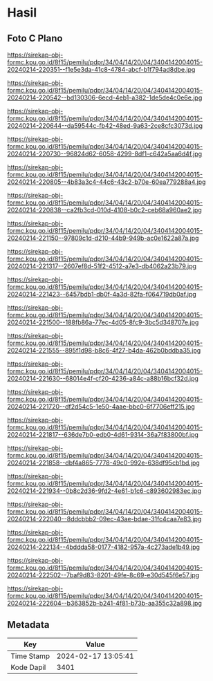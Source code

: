 # Hasil

## Foto C Plano

https://sirekap-obj-formc.kpu.go.id/8f15/pemilu/pdpr/34/04/14/20/04/3404142004015-20240214-220351--f1e5e3da-41c8-4784-abcf-b1f794ad8dbe.jpg

https://sirekap-obj-formc.kpu.go.id/8f15/pemilu/pdpr/34/04/14/20/04/3404142004015-20240214-220542--bd130306-6ecd-4eb1-a382-1de5de4c0e6e.jpg

https://sirekap-obj-formc.kpu.go.id/8f15/pemilu/pdpr/34/04/14/20/04/3404142004015-20240214-220644--da59544c-fb42-48ed-9a63-2ce8cfc3073d.jpg

https://sirekap-obj-formc.kpu.go.id/8f15/pemilu/pdpr/34/04/14/20/04/3404142004015-20240214-220730--96824d62-6058-4299-8df1-c642a5aa6d4f.jpg

https://sirekap-obj-formc.kpu.go.id/8f15/pemilu/pdpr/34/04/14/20/04/3404142004015-20240214-220805--4b83a3c4-44c6-43c2-b70e-60ea779288a4.jpg

https://sirekap-obj-formc.kpu.go.id/8f15/pemilu/pdpr/34/04/14/20/04/3404142004015-20240214-220838--ca2fb3cd-010d-4108-b0c2-ceb68a960ae2.jpg

https://sirekap-obj-formc.kpu.go.id/8f15/pemilu/pdpr/34/04/14/20/04/3404142004015-20240214-221150--97809c1d-d210-44b9-949b-ac0e1622a87a.jpg

https://sirekap-obj-formc.kpu.go.id/8f15/pemilu/pdpr/34/04/14/20/04/3404142004015-20240214-221317--2607ef8d-51f2-4512-a7e3-db4062a23b79.jpg

https://sirekap-obj-formc.kpu.go.id/8f15/pemilu/pdpr/34/04/14/20/04/3404142004015-20240214-221423--6457bdb1-db0f-4a3d-82fa-f064719db0af.jpg

https://sirekap-obj-formc.kpu.go.id/8f15/pemilu/pdpr/34/04/14/20/04/3404142004015-20240214-221500--188fb86a-77ec-4d05-8fc9-3bc5d348707e.jpg

https://sirekap-obj-formc.kpu.go.id/8f15/pemilu/pdpr/34/04/14/20/04/3404142004015-20240214-221555--895f1d98-b8c6-4f27-b4da-462b0bddba35.jpg

https://sirekap-obj-formc.kpu.go.id/8f15/pemilu/pdpr/34/04/14/20/04/3404142004015-20240214-221630--68014e4f-cf20-4236-a84c-a88b16bcf32d.jpg

https://sirekap-obj-formc.kpu.go.id/8f15/pemilu/pdpr/34/04/14/20/04/3404142004015-20240214-221720--df2d54c5-1e50-4aae-bbc0-6f7706eff215.jpg

https://sirekap-obj-formc.kpu.go.id/8f15/pemilu/pdpr/34/04/14/20/04/3404142004015-20240214-221817--636de7b0-edb0-4d61-9314-36a7f83800bf.jpg

https://sirekap-obj-formc.kpu.go.id/8f15/pemilu/pdpr/34/04/14/20/04/3404142004015-20240214-221858--dbf4a865-7778-49c0-992e-638df95cb1bd.jpg

https://sirekap-obj-formc.kpu.go.id/8f15/pemilu/pdpr/34/04/14/20/04/3404142004015-20240214-221934--0b8c2d36-9fd2-4e61-b1c6-c893602983ec.jpg

https://sirekap-obj-formc.kpu.go.id/8f15/pemilu/pdpr/34/04/14/20/04/3404142004015-20240214-222040--8ddcbbb2-09ec-43ae-bdae-31fc4caa7e83.jpg

https://sirekap-obj-formc.kpu.go.id/8f15/pemilu/pdpr/34/04/14/20/04/3404142004015-20240214-222134--4bddda58-0177-4182-957a-4c273ade1b49.jpg

https://sirekap-obj-formc.kpu.go.id/8f15/pemilu/pdpr/34/04/14/20/04/3404142004015-20240214-222502--7baf9d83-8201-49fe-8c69-e30d545f6e57.jpg

https://sirekap-obj-formc.kpu.go.id/8f15/pemilu/pdpr/34/04/14/20/04/3404142004015-20240214-222604--b363852b-b241-4f81-b73b-aa355c32a898.jpg


## Metadata

| Key        | Value               |
| ---------- | ------------------- |
| Time Stamp | 2024-02-17 13:05:41 |
| Kode Dapil | 3401                |



